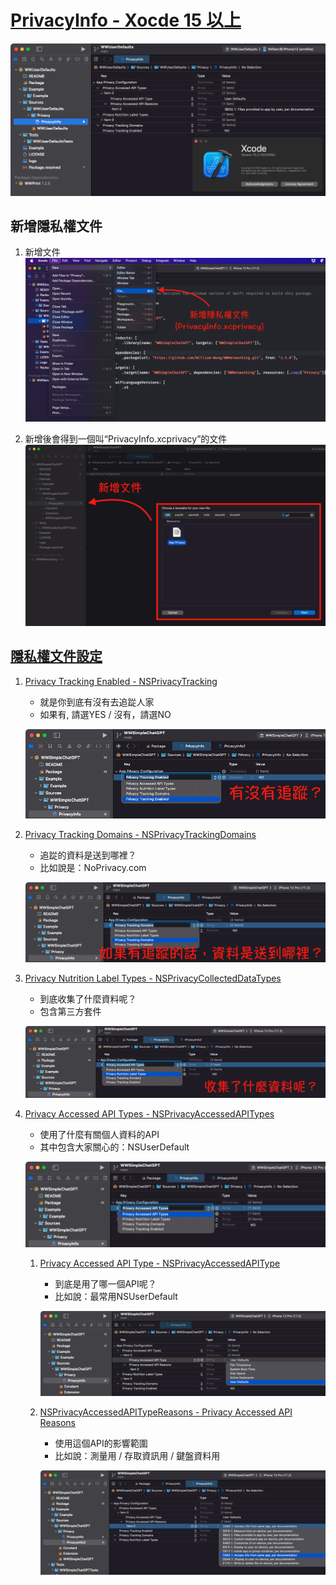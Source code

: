 # [PrivacyInfo - Xocde 15 以上](https://juejin.cn/post/7260752483054600252)

![](./image/WWUserDefaults.png)

## 新增隱私權文件
1. 新增文件
![](./image/PrivacyInfo.png)

2. 新增後會得到一個叫“PrivacyInfo.xcprivacy”的文件
![](./image/XCPrivacy.png)

## [隱私權文件設定](https://developer.apple.com/documentation/bundleresources/privacy_manifest_files)
1. [Privacy Tracking Enabled - NSPrivacyTracking](https://dev.fingerprint.com/docs/mobile-devices-understanding-privacy-manifest-files)
    - 就是你到底有沒有去追踨人家
    - 如果有, 請選YES / 沒有，請選NO

	![](./image/NSPrivacyTracking.png)

1. [Privacy Tracking Domains - NSPrivacyTrackingDomains](https://www.singular.net/blog/privacy-manifests/)
    - 追踨的資料是送到哪裡？
    - 比如說是：NoPrivacy.com

	![](./image/NSPrivacyTrackingDomains.png)

1. [Privacy Nutrition Label Types - NSPrivacyCollectedDataTypes]()
	- 到底收集了什麼資料呢？
	- 包含第三方套件

	![](./image/NSPrivacyCollectedDataTypes.png)

1. [Privacy Accessed API Types - NSPrivacyAccessedAPITypes](https://open.cmge.com/open/index/docDetail/81)
	- 使用了什麼有關個人資料的API
	- 其中包含大家關心的：NSUserDefault

	![](./image/NSPrivacyAccessedAPITypes.png)

	1. [Privacy Accessed API Type - NSPrivacyAccessedAPIType](https://developer.apple.com/documentation/bundleresources/privacy_manifest_files/describing_use_of_required_reason_api)
    	- 到底是用了哪一個API呢？
    	- 比如說：最常用NSUserDefault

		![](./image/NSPrivacyAccessedAPIType.png)

	1. [NSPrivacyAccessedAPITypeReasons - Privacy Accessed API Reasons](https://docs.playernetwork.intlgame.com/docs/zh/Support/FAQ/iOS/iOSPrivacyManifest/)

		- 使用這個API的影響範圍
		- 比如說：測量用 / 存取資訊用 / 鍵盤資料用

		![](./image/NSPrivacyAccessedAPITypeReasons.png)
